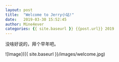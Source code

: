 ```yaml
---
layout: post
title:  "Welcome to Jerry小站!"
date:   2019-03-30 15:52:45
author: Mine4ever
categories: {{ site.baseurl }} {{post.url}} 2019
---
```

没啥好说的，拜个早年吧。

![Image]({{ site.baseurl }}/images/welcome.jpg)
